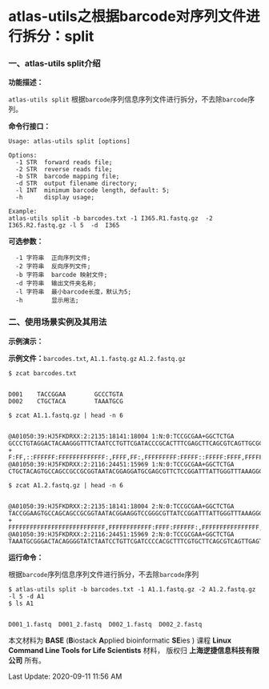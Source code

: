 # atlas-utils之根据barcode对序列文件进行拆分：split

### 一、atlas-utils split介绍

**功能描述：**

`atlas-utils split`  根据`barcode`序列信息序列文件进行拆分，不去除`barcode`序列。

**命令行接口：**

    Usage: atlas-utils split [options]
    
    Options:
      -1 STR  forward reads file;
      -2 STR  reverse reads file;
      -b STR  barcode mapping file;
      -d STR  output filename directory;
      -l INT  minimum barcode length, default: 5;
      -h      display usage;
    
    Example:
    atlas-utils split -b barcodes.txt -1 I365.R1.fastq.gz  -2  I365.R2.fastq.gz -l 5  -d  I365

**可选参数：**

      -1 字符串  正向序列文件;
      -2 字符串  反向序列文件;
      -b 字符串  barcode 映射文件;
      -d 字符串  输出文件夹名称;
      -l 字符串  最小barcode长度，默认为5;
      -h        显示用法; 

### 二、使用场景实例及其用法

**示例演示：**

**示例文件：**`barcodes.txt`,  `A1.1.fastq.gz` `A1.2.fastq.gz`


    $ zcat barcodes.txt


    D001    TACCGGAA        GCCCTGTA
    D002    CTGCTACA        TAAATGCG

    $ zcat A1.1.fastq.gz | head -n 6


    @A01050:39:HJ5FKDRXX:2:2135:18141:18004 1:N:0:TCCGCGAA+GGCTCTGA
    GCCCTGTAGGACTACAAGGGTTTCTAATCCTGTTCGATACCCGCACTTTCGAGCTTCAGCGTCAGTTGCGCTCCAGTGAGCTGCCTTCGCAATCGGAGTTCTTCGTGATATCTAAGCATTTCACCGCTACACCACGAATTCCGCCCACTTTGTGCGTACTCAAGGAAACCAGTTCGCGCTGCAGTTCAGATGTTGAGCATCTACATTTCACAACACGCTTAATCTCCGGCCTACGCTCCCTTTAAACCCA
    +
    F:FF,::FFFFFF:FFFFFFFFFFFFF:,FFFF,FF:,FFFFFFFFF:FFFFF::FFFFF:FFFF,FFFFFFFFFF:FFFFFFF:FFF:FFFFF,FFFFFFFFF:,FFFFF::FF:,FF:,FFFFFF:FFFF,F:FFFF,FFFFFF:FFFF:FFFFFFFFFFFFFFF:F:FFFFF,FFFFFFFFFFFFFFFFFFFFFFFFFFFFFF,:FFFFFFFFFFFF,F,:,FF:,FF:FFFF:FFFFF,F:FFFFF
    @A01050:39:HJ5FKDRXX:2:2116:24451:15969 1:N:0:TCCGCGAA+GGCTCTGA
    CTGCTACAGTGCCAGCCGCCGCGGTAATACGGAGGATGCGAGCGTTCTCCGGATTTATTGGGTTTAAAGGGTGCGTAGGCGGAAAGTTAAGTCAGCGGTAAAATCGAGAGGCTCAACCTCTTTCAGCCGTTGAAACTGGTTTTCTAGAGTGAGTGAGAAGTACGCGGAATGCGAGGTGTAGCGGTGAAATGCATAGATATCACGCAGAACTCCAATTGCGAAGGCAGCGTACCGGCACTCAACTGACGCT

    $ zcat A1.2.fastq.gz | head -n 6


    @A01050:39:HJ5FKDRXX:2:2135:18141:18004 2:N:0:TCCGCGAA+GGCTCTGA
    TACCGGAAGTGCCAGCAGCCGCGGTAATACGGAAGGTCCGGGCGTTATCCGGATTTATTGGGTTTAAAGGGAGCGTAGGCCGGAGATTAAGCGTGTTGTGACATGTAGATGCTCAACATCTGAACTGCAGCGCGAACTGGTTTCCTTGAGTACGCACAAAGTGGGCGGAATTCGTGGTGTAGCGGTGAAATGCTTAGATATCACGAAGAACTCCGATTGCGAAGGCAGCTCACTGGAGCGCACCTGACGC
    +
    FFFFFFFFFFFFFFFFFFFFFFFFFFF,FFFFFFFFFFFF:FFFF:FFFFFF:,FFFFFFFFFFFFFFFF,FFFFFFFFFFFFFFFFFFFFFFFF::FFFF,FFFFF:F:FFF:FFFFFFFFFFFFFFFFFFF,:FF:FFFFFFFFFFFFFFFFFFFFFF::FFFFFFFFFFFFFF,FFFFFFFFFFFFF:FFFFFFFFFFFFF:FFFFFFFF:FFFFFF:FFFFFFFFFFFFF,FFF,FFF:FFFFFFF
    @A01050:39:HJ5FKDRXX:2:2116:24451:15969 2:N:0:TCCGCGAA+GGCTCTGA
    TAAATGCGGGACTACAGGGGTATCTAATCCTGTTCGATCCCCACGCTTTCGTGCTTCAGCGTCAGTTGAGTGCCGGTACGCTGCCTTCGCAATTGGAGTTCTGCGTGATATCTATGCATTTCACCGCTACACCTCGCATTCCGCGTACTTCTCACTCACTCTAGAAAACCAGTTTCAACGGCTGAAAGAGGTTGAGCCTCTCGATTTTACCGCTGACTTAACTTTCCGCCTACGCACCCTTTAAACCCAA

**运行命令：**

根据`barcode`序列信息序列文件进行拆分，不去除`barcode`序列


    $ atlas-utils split -b barcodes.txt -1 A1.1.fastq.gz -2 A1.2.fastq.gz -l 5 -d A1
    $ ls A1


    D001_1.fastq  D001_2.fastq  D002_1.fastq  D002_2.fastq



本文材料为 **BASE** (**B**iostack **A**pplied bioinformatic **SE**ies ) 课程 **Linux Command Line Tools for Life Scientists** 材料， 版权归 **上海逻捷信息科技有限公司** 所有。

Last Update: 2020-09-11 11:56 AM
